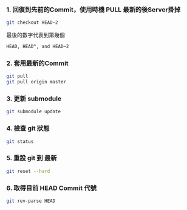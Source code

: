 

### 1\. 回復到先前的Commit，使用時機 PULL 最新的後Server掛掉

```sh
git checkout HEAD~2
```

最後的數字代表到第幾個

```sh
HEAD, HEAD^, and HEAD~2
```

### 2\. 套用最新的Commit

```sh
git pull 
git pull origin master
```

### 3\. 更新 submodule

```sh
git submodule update
```

### 4\. 檢查 git 狀態

```sh
git status
```

### 5\. 重設 git 到 最新

```sh
git reset --hard
```

### 6\. 取得目前 HEAD Commit 代號

```sh
git rev-parse HEAD
```
